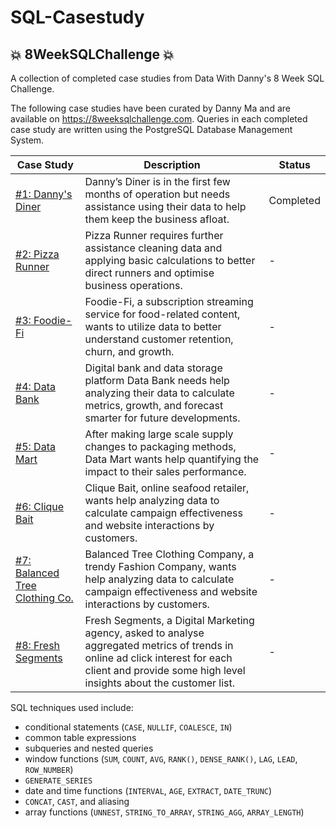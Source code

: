 # SQL-Casestudy

## 💥 8WeekSQLChallenge 💥
A collection of completed case studies from Data With Danny's 8 Week SQL Challenge.

The following case studies have been curated by Danny Ma and are available on https://8weeksqlchallenge.com. Queries in each completed case study are written using the PostgreSQL Database Management System.

Case Study       |  Description | Status  
---------------- |  ----------- | -------  
[#1: Danny's Diner](https://github.com/miniminii/SQL-casestudy/tree/main/Case%20Study%201%20-%20Danny's%20Diner) | Danny’s Diner is in the first few months of operation but needs assistance using their data to help them keep the business afloat.  | Completed
[#2: Pizza Runner](https://github.com/miniminii/SQL-casestudy/tree/main/Case%20Study%202%20-%20Pizza%20Runner)  | Pizza Runner requires further assistance cleaning data and applying basic calculations to better direct runners and optimise business operations. | -
[#3: Foodie-Fi](https://github.com/miniminii/SQL-casestudy/tree/main/Case%20Study%203%20-%20Foodie-Fi)     | Foodie-Fi, a subscription streaming service for food-related content, wants to utilize data to better understand customer retention, churn, and growth. | -
[#4: Data Bank](https://github.com/miniminii/SQL-casestudy/tree/main/Case%20Study%204%20-%20Data%20Bank)     | Digital bank and data storage platform Data Bank needs help analyzing their data to calculate metrics, growth, and forecast smarter for future developments. | -
[#5: Data Mart](https://github.com/miniminii/SQL-casestudy/tree/main/Case%20Study%205%20-%20Data%20Mart)     | After making large scale supply changes to packaging methods, Data Mart wants help quantifying the impact to their sales performance. | -
[#6: Clique Bait](https://github.com/miniminii/SQL-casestudy/tree/main/Case%20Study%206%20-%20Clique%20Bait) | Clique Bait, online seafood retailer, wants help analyzing data to calculate campaign effectiveness and website interactions by customers. | -
[#7: Balanced Tree Clothing Co.](https://github.com/miniminii/SQL-casestudy/tree/main/Case%20Study%207%20-%20Balanced%20Tree) | Balanced Tree Clothing Company, a trendy Fashion Company, wants help analyzing data to calculate campaign effectiveness and website interactions by customers. | -
[#8: Fresh Segments](https://github.com/miniminii/SQL-casestudy/tree/main/Case%20Study%208%20-%20Fresh%20Segments) | Fresh Segments, a Digital Marketing agency, asked to analyse aggregated metrics of trends in online ad click interest for each client and provide some high level insights about the customer list. | -

SQL techniques used include:
* conditional statements (`CASE`, `NULLIF`, `COALESCE`, `IN`)
* common table expressions
* subqueries and nested queries
* window functions (`SUM`, `COUNT`, `AVG`, `RANK()`, `DENSE_RANK()`, `LAG`, `LEAD`, `ROW_NUMBER`) 
* `GENERATE_SERIES`
* date and time functions (`INTERVAL`, `AGE`, `EXTRACT`, `DATE_TRUNC`)
* `CONCAT`, `CAST`, and aliasing
* array functions (`UNNEST`, `STRING_TO_ARRAY`, `STRING_AGG`, `ARRAY_LENGTH`)
